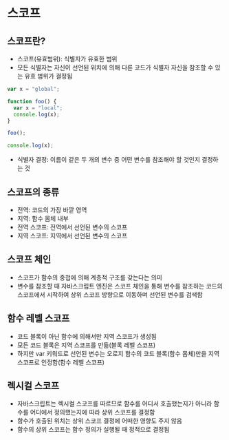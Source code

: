 # 스코프

## 스코프란?

- 스코프(유효범위): 식별자가 유효한 범위
- 모든 식별자는 자신이 선언된 위치에 의해 다른 코드가 식별자 자신을 참조할 수 있는 유효 범위가 결정됨

```js
var x = "global";

function foo() {
  var x = "local";
  console.log(x);
}

foo();

console.log(x);
```

- 식별자 결정: 이름이 같은 두 개의 변수 중 어떤 변수를 참조해야 할 것인지 결정하는 것

## 스코프의 종류

- 전역: 코드의 가장 바깥 영역
- 지역: 함수 몸체 내부
- 전역 스코프: 전역에서 선언된 변수의 스코프
- 지역 스코프: 지역에서 선언된 변수의 스코프

## 스코프 체인

- 스코프가 함수의 중첩에 의해 계층적 구조를 갖는다는 의미
- 변수를 참조할 때 자바스크립트 엔진은 스코프 체인을 통해 변수를 참조하는 코드의 스코프에서 시작하여 상위 스코프 방향으로 이동하며 선언된 변수를 검색함

## 함수 레벨 스코프

- 코드 블록이 아닌 함수에 의해서만 지역 스코프가 생성됨
- 모든 코드 블록은 지역 스코프를 만듦(블록 레벨 스코프)
- 하지만 var 키워드로 선언된 변수는 오로지 함수의 코드 블록(함수 몸체)만을 지역 스코프로 인정함(함수 레벨 스코프)

## 렉시컬 스코프

- 자바스크립트는 렉시컬 스코프를 따르므로 함수를 어디서 호출했는지가 아니라 함수를 어디에서 정의했는지에 따라 상위 스코프를 결정함
- 함수가 호출된 위치는 상위 스코프 결정에 어떠한 영향도 주지 않음
- 함수의 상위 스코프는 함수 정의가 실행될 때 정적으로 결정됨
